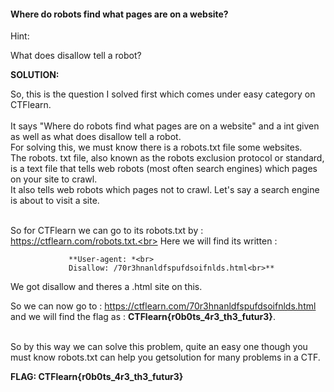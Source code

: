 #### Where do robots find what pages are on a website?<br>

Hint:<br>

What does disallow tell a robot?<br>


**SOLUTION:**<br>

So, this is the question I solved first which comes under easy category on CTFlearn.<br><br>
It says "Where do robots find what pages are on a website" and a int given as well as what does disallow tell a robot.<br>
For solving this, we must know there is a robots.txt file some websites.<br>
The robots. txt file, also known as the robots exclusion protocol or standard, is a text file that tells web robots (most often search engines) which pages on your site to crawl.<br>
It also tells web robots which pages not to crawl. Let's say a search engine is about to visit a site.<br><br>

So for CTFlearn we can go to its robots.txt by : https://ctflearn.com/robots.txt.<br>
Here we will find its written :<br>

                 **User-agent: *<br>
                 Disallow: /70r3hnanldfspufdsoifnlds.html<br>**
                 
We got disallow and theres a .html site on this.<br>

So we can now go to : https://ctflearn.com/70r3hnanldfspufdsoifnlds.html and we will find the flag as :   **CTFlearn{r0b0ts_4r3_th3_futur3}**.<br><br>

So by this way we can solve this problem, quite an easy one though you must know robots.txt can help you getsolution for many problems in a CTF.<br>

**FLAG:  CTFlearn{r0b0ts_4r3_th3_futur3}**<br>

                   
